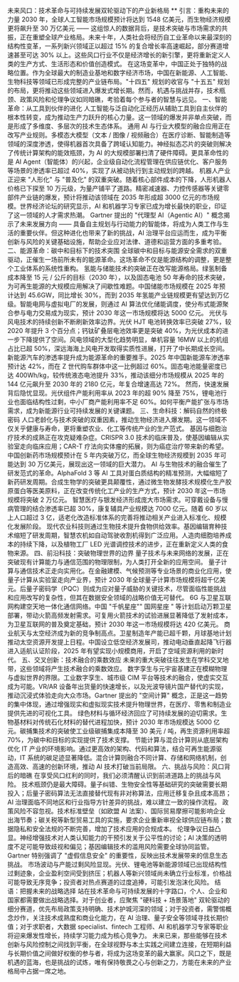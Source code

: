 未来风口：技术革命与可持续发展双轮驱动下的产业新格局
**
引言：重构未来的力量
2030 年，全球人工智能市场规模预计将达到 1548 亿美元，而生物经济规模更将飙升至 30 万亿美元 —— 这组惊人的数据背后，是技术突破与市场需求的共振，正在重塑全球产业格局。未来十年，人类社会将经历自工业革命以来最深刻的结构性变革，一系列新兴领域正以超过 15% 的复合增长率高速崛起，部分赛道增速甚至可达 30% 以上。这些风口行业不仅是经济增长的新引擎，更将重新定义人类的生产方式、生活形态和价值创造模式。
在这场变革中，中国正处于独特的战略位置。作为全球最大的制造业基地和数字经济市场，中国在新能源、人工智能、生物科技等领域已形成完整的产业链布局。"十四五" 规划的收官与 "十五五" 规划的布局，更将推动这些领域进入爆发式增长期。然而，机遇与挑战并存，技术瓶颈、政策风险和伦理争议如同暗礁，考验着每个参与者的智慧与远见。
一、智能革命：从工具到伙伴的进化
人工智能与泛自动化正经历从辅助工具到自主伙伴的根本性转变，成为推动生产力跃升的核心力量。这一领域的爆发并非单点突破，而是形成了多维度、多层次的技术生态体系。
通用 AI 与行业大模型的融合应用正在改写产业规则。多模态大模型（文本 / 图像 / 视频融合）在医疗诊断、智能制造等领域的深度渗透，使得机器首次具备了跨域认知能力。神经拟态芯片的突破则解决了传统计算架构的能效瓶颈，为 AI 的大规模部署扫清了硬件障碍。更具革命性的是 AI Agent（智能体）的兴起，企业级自动化流程管理在供应链优化、客户服务等场景的渗透率已超过 40%，实现了从被动执行到主动规划的跨越。
机器人产业正迎来 "人形化" 与 "普及化" 的双重突破。随着核心部件成本的下降，人形机器人价格已下探至 10 万元级，为量产铺平了道路。精密减速器、力控传感器等关键零部件产业链的爆发，预计将推动该领域在 2035 年形成超 3000 亿元的市场规模。世界经济论坛的研究显示，AI 和机器学习专家已成为增长最快的职业，印证了这一领域的人才需求热潮。
Gartner 提出的 "代理型 AI（Agentic AI）" 概念揭示了未来发展方向 —— 具备自主规划与行动能力的智能体，将成为人类工作与生活的重要伙伴。但这种进化也带来了新的挑战，AI 治理平台应运而生，成为平衡创新与风险的关键基础设施，帮助企业应对法律、道德和运营方面的多重考验。
二、能源革命：碳中和目标下的技术突围
全球碳中和目标与能源安全需求的双重驱动，正催生一场前所未有的能源革命。这场革命不仅是能源结构的调整，更是整个工业体系的系统性重构。
氢能与储能技术的突破正在改写能源格局。绿氢制备成本降至 15 元 / 公斤的目标（2030 年），以及固态电池 50 年寿命的技术突破，为可再生能源的大规模应用解决了间歇性难题。中国储能市场规模在 2025 年预计达到 45.6GW，同比增长 30%，而到 2035 年氢能产业链规模更有望达到万亿级。智能电网与虚拟电厂的发展，则通过 AI 算法优化储能调度，使分布式能源聚合参与电力交易成为现实，预计 2030 年这一市场规模将达 5000 亿元。
光伏与风电技术的持续创新不断刷新效率边界。光伏 HJT 电池转换效率已突破 27%，较 2020 年提升 3 个百分点；钙钛矿叠层电池效率更是突破 40%，为光伏成本的进一步下降提供了空间。风电领域的大型化趋势明显，单机容量 16MW 以上的机组占比已超 50%，深远海海上风电开发取得实质性进展，打开了中长期成长空间。
新能源汽车的渗透率提升成为能源革命的重要推手。2025 年中国新能源车渗透率预计达 42%，而在 Z 世代购车群体中这一比例超过 60%。固态电池能量密度已达 400Wh/kg，较传统液态电池提升 33%，推动该细分市场规模从 2025 年的 144 亿元飙升至 2030 年的 2180 亿元，年复合增速高达 72%。
然而，快速发展背后隐忧显现。光伏组件产能利用率从 2023 年的超 90% 降至 75%，锂电池行业也面临结构性过剩，中小厂商产能利用率不足 60%。如何平衡产能扩张与市场需求，成为新能源行业可持续发展的关键课题。
三、生命科技：解码自然的终极密码
人口老龄化与技术突破的双重因素，推动生物经济进入爆发期。这一领域不仅关乎健康与寿命，更将重塑农业、化工等传统产业的生产范式。
基因与细胞治疗技术的成熟正在攻克疑难杂症。CRISPR 3.0 技术的临床普及，使基因编辑从实验室走向临床应用；CAR-T 疗法向实体瘤的拓展，则为癌症治疗带来新的希望。中国创新药市场规模预计在 5 年内突破万亿，而全球生物经济规模到 2035 年可能达到 30 万亿美元，展现出这一领域的巨大潜力。
AI 与生物技术的融合催生了研发范式的革命。AlphaFold 3 等 AI 工具对蛋白质结构的精准预测，大幅缩短了新药研发周期。合成生物学的突破更具颠覆性，通过微生物发酵技术规模化生产胶原蛋白等医美原料，正在改变传统化工产业的生产方式，预计 2030 年这一市场规模将突破 2 万亿元。
智慧医疗与银发经济形成庞大市场需求。可穿戴设备与慢病管理的结合渗透率已超 30%，康复辅具产业规模达 7000 亿元。随着 60 岁以上人口超过 3 亿，适老化改造标准体系的完善将推动相关产业进入标准化、规模化发展阶段。
现代农业科技则通过生物技术提升食物供给效率。基因编辑育种技术缩短了研发周期，智慧农机如自动驾驶收割机得到广泛应用。人造肉细胞培养成本的持续下降，以及植物工厂 LED 光谱调控技术的进步，正在重新定义人类的食物来源。
四、前沿科技：突破物理世界的边界
量子技术与未来网络的发展，正在突破现有计算能力与通信范围的物理限制，为人类打开全新的应用空间。
量子计算与通信技术正走向实用化。在金融建模、气候预测等专业场景的商业化应用，使量子计算从实验室走向产业界，预计 2030 年全球量子计算市场规模将超千亿美元。后量子密码学（PQC）则成为应对量子威胁的关键技术，尽管面临性能挑战和应用改写的复杂性，但其在数据安全领域的战略价值无可替代。
6G 与卫星互联网构建空天地一体化通信网络。中国 "千帆星座"" 国网星座 " 等计划启动万颗卫星部署，带动火箭高频发射需求。可复用火箭技术的试验进展显著降低了发射成本，为卫星互联网的普及奠定基础，预计 2030 年这一市场规模将达 420 亿美元。
商业航天与太空经济成为新的竞争制高点。卫星制造年产能已超千颗，月球基地计划推动太空资源开发提上日程。中国设立低空经济发展司，推动电动垂直起降飞行器进入适航认证阶段，2025 年有望实现小规模商用，开启了空域资源利用的新时代。
五、交叉创新：技术融合的乘数效应
未来的重大突破往往发生在学科交叉地带，这些领域将产生技术融合的乘数效应。
数字孪生与元宇宙基建正在模糊物理与虚拟世界的界限。工业数字孪生、城市级 CIM 平台等技术的融合，使虚实交互成为可能。VR/AR 设备年出货量的快速增长，以及光波导镜片国产替代的实现，推动沉浸式体验走向大众市场。Gartner 提出的 "空间计算" 概念，正是这一趋势的集中体现，通过增强现实和虚拟现实技术提升物理世界，在医疗、零售和制造业提供先进的可视化工具。
绿色材料与循环经济回应了可持续发展的迫切需求。生物基材料对传统石化材料的替代进程加快，预计 2030 年市场规模达 5000 亿元。碳捕集技术的突破使工业级碳捕集成本降至 30 美元 / 吨，再生资源利用率超 70%，为碳中和目标的实现提供了技术支撑。
节能计算与混合计算则从底层架构优化 IT 产业的环境影响。通过更高效的架构、代码和算法，结合可再生能源驱动，IT 系统的碳足迹显著降低。混合计算则融合不同计算、存储和网络机制，创造高效、高速的创新环境，推动 AI 技术打破当前局限。
六、挑战与风险：风口背后的暗礁
在享受风口红利的同时，我们必须清醒认识到前进道路上的挑战与风险。
技术瓶颈仍是最大障碍。量子纠错、生物安全性等基础研究的突破需要长期投入；后量子密码算法无法直接替代现有非对称算法，应用迁移复杂且成本高昂；AI 治理面临不同地区和行业指导方针差异的挑战，难以建立一致的操作流程。
政策风险不容忽视。技术标准壁垒（如欧盟 AI 法案）、国际贸易摩擦可能影响企业出海节奏；碳关税等新型贸易工具的实施，要求企业重新审视全球供应链布局；数据隐私和安全法规的不断完善，增加了技术应用的合规成本。
伦理争议日益凸显。神经增强技术对人类认知能力的干预引发关于公平性的讨论；AI 决策的透明度不足可能导致歧视和偏见；基因编辑技术的滥用风险需要全球协同监管。Gartner 特别强调了 "虚假信息安全" 的重要性，反映出技术发展带来的信息生态挑战。
市场波动与产能过剩风险显现。光伏、锂电池等新能源领域已出现结构性过剩迹象，企业盈利空间受到挤压；机器人等新兴领域尚未确立行业标准，价格战可能导致无序竞争；投资者对热点赛道的过度追捧，可能引发泡沫化风险。
结语：把握未来的战略选择
站在技术革命与可持续发展的十字路口，个人、企业和国家都需要做出战略选择。对于创业者，应聚焦 "硬科技 + 场景落地" 双轮驱动的细分赛道，优先布局政策支持明确、技术护城河深的领域；对于投资者，需警惕概念炒作，关注技术成熟度和商业化能力，在 AI 治理、量子安全等领域寻找长期价值；对于求职者，大数据 specialist、fintech 工程师、AI 和机器学习专家等职业将迎来爆发性增长，持续学习能力成为核心竞争力。
未来已来，那些能够在技术创新与风险控制之间找到平衡，在全球视野与本土实践之间建立连接，在短期利益与长期价值之间做好权衡的参与者，将成为这场变革的最大赢家。风口之下，既是机遇的蓝海，也是挑战的试炼，唯有保持敬畏之心与创新之力，方能在未来的产业格局中占据一席之地。

